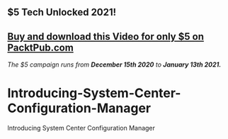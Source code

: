 ## $5 Tech Unlocked 2021!
[Buy and download this Video for only $5 on PacktPub.com](https://www.packtpub.com/product/introducing-system-center-configuration-manager-video/9781786460295)
-----
*The $5 campaign         runs from __December 15th 2020__ to __January 13th 2021.__*

# Introducing-System-Center-Configuration-Manager
Introducing System Center Configuration Manager
